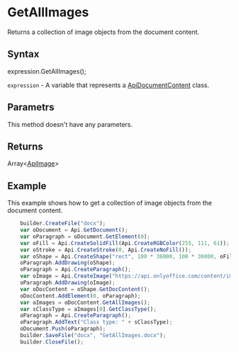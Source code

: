# GetAllImages

Returns a collection of image objects from the document content.

## Syntax

expression.GetAllImages();

`expression` - A variable that represents a [ApiDocumentContent](../ApiDocumentContent.md) class.

## Parametrs

This method doesn't have any parameters.

## Returns

Array<[ApiImage](../../ApiImage/ApiImage.md)>

## Example

This example shows how to get a collection of image objects from the document content.

```javascript
	builder.CreateFile("docx");
	var oDocument = Api.GetDocument();
	var oParagraph = oDocument.GetElement(0);
	var oFill = Api.CreateSolidFill(Api.CreateRGBColor(255, 111, 61));
	var oStroke = Api.CreateStroke(0, Api.CreateNoFill());
	var oShape = Api.CreateShape("rect", 100 * 36000, 100 * 36000, oFill, oStroke);
	oParagraph.AddDrawing(oShape);
	oParagraph = Api.CreateParagraph();
	var oImage = Api.CreateImage("https://api.onlyoffice.com/content/img/docbuilder/examples/coordinate_aspects.png", 95 * 36000, 45 * 36000);
	oParagraph.AddDrawing(oImage);
	var oDocContent = oShape.GetDocContent();
	oDocContent.AddElement(0, oParagraph);
	var aImages = oDocContent.GetAllImages();
	var sClassType = aImages[0].GetClassType();
	oParagraph = Api.CreateParagraph();
	oParagraph.AddText("Class type: " + sClassType);
	oDocument.Push(oParagraph);
	builder.SaveFile("docx", "GetAllImages.docx");
	builder.CloseFile();
```